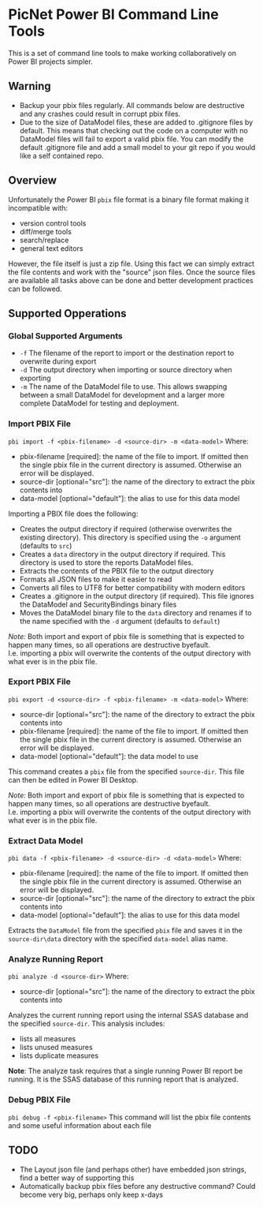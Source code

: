 # PicNet Power BI Command Line Tools

This is a set of command line tools to make working collaboratively on Power BI projects simpler.

## Warning
- Backup your pbix files regularly.  All commands below are destructive and any crashes could result in corrupt pbix files.
- Due to the size of DataModel files, these are added to .gitignore files by default.  This means that checking out the code
  on a computer with no DataModel files will fail to export a valid pbix file.  You can modify the default .gitignore file
  and add a small model to your git repo if you would like a self contained repo.

## Overview
Unfortunately the Power BI `pbix` file format is a binary file format making it incompatible with:
- version control tools
- diff/merge tools
- search/replace
- general text editors

However, the file itself is just a zip file.  Using this fact we can simply extract the file contents and
work with the "source" json files.  Once the source files are available all tasks above can be done and better
development practices can be followed.

## Supported Opperations

### Global Supported Arguments
- `-f` The filename of the report to import or the destination report to overwrite during export
- `-d` The output directory when importing or source directory when exporting
- `-m` The name of the DataModel file to use.  This allows swapping between a small DataModel for development and
  a larger more complete DataModel for testing and deployment.

### Import PBIX File
`pbi import -f <pbix-filename> -d <source-dir> -m <data-model>`
Where:
- pbix-filename [required]: the name of the file to import. If omitted then the single pbix file in the current directory 
        is assumed.  Otherwise an error will be displayed.
- source-dir [optional="src"]: the name of the directory to extract the pbix contents into
- data-model [optional="default"]: the alias to use for this data model 

Importing a PBIX file does the following:
- Creates the output directory if required (otherwise overwrites the existing directory).  This directory is specified 
    using the `-o` argument (defaults to `src`)
- Creates a `data` directory in the output directory if required.  This directory is used to store the reports DataModel files.
- Extracts the contents of the PBIX file to the output directory
- Formats all JSON files to make it easier to read
- Converts all files to UTF8 for better compatibility with modern editors
- Creates a .gitignore in the output directory (if required).  This file ignores the DataModel and SecurityBindings
  binary files
- Moves the DataModel binary file to the `data` directory and renames if to the name specified with the `-d` argument (defaults to `default`)

*Note:* Both import and export of pbix file is something that is expected to happen many times, so all operations are destructive byefault.  
I.e. importing a pbix will overwrite the contents of the output directory with what ever is in the pbix file.

### Export PBIX File
`pbi export -d <source-dir> -f <pbix-filename> -m <data-model>`
Where:
- source-dir [optional="src"]: the name of the directory to extract the pbix contents into
- pbix-filename [required]: the name of the file to import.  If omitted then the single pbix file in the current directory 
        is assumed.  Otherwise an error will be displayed.
- data-model [optional="default"]: the data model to use

This command creates a `pbix` file from the specified `source-dir`.  This file can then be edited in Power BI Desktop.

*Note:* Both import and export of pbix file is something that is expected to happen many times, so all operations are destructive byefault.  
I.e. importing a pbix will overwrite the contents of the output directory with what ever is in the pbix file.

### Extract Data Model
`pbi data -f <pbix-filename> -d <source-dir> -d <data-model>`
Where:
- pbix-filename [required]: the name of the file to import. If omitted then the single pbix file in the current directory 
        is assumed.  Otherwise an error will be displayed.
- source-dir [optional="src"]: the name of the directory to extract the pbix contents into
- data-model [optional="default"]: the alias to use for this data model 

Extracts the `DataModel` file from the specified `pbix` file and saves it in the `source-dir\data` directory with the
specified `data-model` alias name.

### Analyze Running Report
`pbi analyze -d <source-dir>`
Where:
- source-dir [optional="src"]: the name of the directory to extract the pbix contents into

Analyzes the current running report using the internal SSAS database and the specified `source-dir`.  This analysis includes:
- lists all measures
- lists unused measures
- lists duplicate measures

**Note**: The analyze task requires that a single running Power BI report be running.  It is the SSAS database
  of this running report that is analyzed.



### Debug PBIX File
`pbi debug -f <pbix-filename>`
This command will list the pbix file contents and some useful information about each file


## TODO
- The Layout json file (and perhaps other) have embedded json strings, find a better way of supporting this
- Automatically backup pbix files before any destructive command?  Could become very big, perhaps only keep x-days